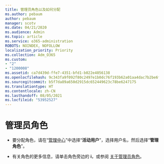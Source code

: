 ```yaml
---
title: 管理员角色以及如何分配
ms.author: pebaum
author: pebaum
manager: scotv
ms.date: 04/21/2020
ms.audience: Admin
ms.topic: article
ms.service: o365-administration
ROBOTS: NOINDEX, NOFOLLOW
localization_priority: Priority
ms.collection: Adm_O365
ms.custom:
- "2"
- "1200008"
ms.assetid: ca7d439d-ffe7-4351-bfd1-b022e4056138
ms.openlocfilehash: 9c343fa9f092f80c2497e1b0dc76f193b62a01aa4dac7b2be6f1c916e611abbb
ms.sourcegitcommit: b5f7da89a650d2915dc652449623c78be6247175
ms.translationtype: HT
ms.contentlocale: zh-CN
ms.lasthandoff: 08/05/2021
ms.locfileid: "53952527"
---
```

# <a name="admin-roles"></a>管理员角色

- 要分配角色，请在“[管理中心](https://admin.microsoft.com/Adminportal/Home#/users)”中选择“**活动用户**”，选择用户名，然后选择“**管理角色**”。

- 有关角色的更多信息，请单击角色旁边的 **i**，或参阅 [关于管理员角色](https://docs.microsoft.com/microsoft-365/admin/add-users/about-admin-roles)。